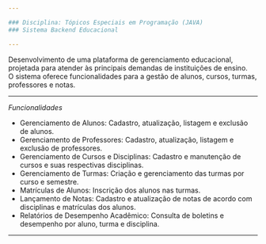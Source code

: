 ```yaml
---

### Disciplina: Tópicos Especiais em Programação (JAVA)  
### Sistema Backend Educacional  

---
```

Desenvolvimento de uma plataforma de gerenciamento educacional,  
projetada para atender às principais demandas de instituições de ensino.  
O sistema oferece funcionalidades para a gestão de alunos, cursos, turmas, professores e notas.

---
*Funcionalidades*
- Gerenciamento de Alunos: Cadastro, atualização, listagem e exclusão de alunos.
- Gerenciamento de Professores: Cadastro, atualização, listagem e exclusão de professores.
- Gerenciamento de Cursos e Disciplinas: Cadastro e manutenção de cursos e suas respectivas disciplinas.
- Gerenciamento de Turmas: Criação e gerenciamento das turmas por curso e semestre.
- Matrículas de Alunos: Inscrição dos alunos nas turmas.
- Lançamento de Notas: Cadastro e atualização de notas de acordo com disciplinas e matrículas dos alunos.
- Relatórios de Desempenho Acadêmico: Consulta de boletins e desempenho por aluno, turma e disciplina.

 ---
